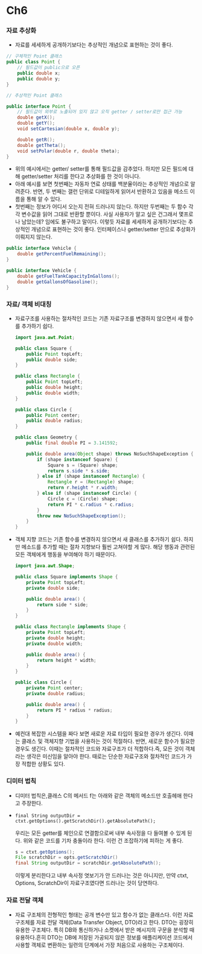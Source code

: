 # Ch6

### 자료 추상화

- 자료를 세세하게 공개하기보다는 추상적인 개념으로 표현하는 것이 좋다.

```java
// 구체적인 Point 클래스
public class Point {
    // 필드값이 public으로 오픈
    public double x;
    public double y;
}

// 추상적인 Point 클래스

public interface Point {
    // 필드값이 외부로 노출되어 있지 않고 오직 getter / setter로만 접근 가능
    double getX();
    double getY();
    void setCartesian(double x, double y);

    double getR();
    double getTheta();
    void setPolar(double r, double theta);
}
```

- 위의 예시에서는 getter/ setter를 통해 필드값을 감추었다. 하지만 모든 필드에 대해 getter/setter 처리를 한다고 추상화를 한 것이 아니다.
- 아래 예시를 보면 첫번째는 자동차 연료 상태를 백분율이라는 추상적인 개념으로 알려준다. 반면, 두 번째는 갤런 단위로 디테일하게 읽어서 반환하고 있음을 메소드 이름을 통해 알 수 있다.
- 첫번째는 정보가 어디서 오는지 전혀 드러나지 않는다. 하지만 두번째는 두 함수 각각 변수값을 읽어 그대로 반환할 뿐이다. 사실 사용자가 알고 싶은 건그래서 몇프로나 남았는데? 임에도 불구하고 말이다. 이렇듯 자료를 세세하게 공개하기보다는 추상적인 개념으로 표현하는 것이 좋다. 인터페이스나 getter/setter 만으로 추상화가 이뤄지지 않는다.

```java
public interface Vehicle {
    double getPercentFuelRemaining();
}
```

```java
public interface Vehicle {
    double getFuelTankCapacityInGallons();
    double getGallonsOfGasoline();
}
```

### 자료/ 객체 비대칭

- 자료구조를 사용하는 절차적인 코드는 기존 자료구조를 변경하지 않으면서 새 함수를 추가하기 쉽다.
    
    ```java
    import java.awt.Point;
    
    public class Square {
        public Point topLeft;
        public double side;
    }
    
    public class Rectangle {
        public Point topLeft;
        public double height;
        public double width;
    }
    
    public class Circle {
        public Point center;
        public double radius;
    }
    
    public class Geometry {
        public final double PI = 3.141592;
    
        public double area(Object shape) throws NoSuchShapeException {
            if (shape instanceof Square) {
                Square s = (Square) shape;
                return s.side * s.side;
            } else if (shape instanceof Rectangle) {
                Rectangle r = (Rectangle) shape;
                return r.height * r.width;
            } else if (shape instanceof Circle) {
                Circle c = (Circle) shape;
                return PI * c.radius * c.radius;
            }
            throw new NoSuchShapeException();
        }
    }
    
    ```
    
- 객체 지향 코드는 기존 함수를 변경하지 않으면서 새 클래스를 추가하기 쉽다. 하지만 메소드를 추가할 때는 절차 지향보다 훨씬 고쳐야할 게 많다. 해당 행동과 관련된 모든 객체에게 행동을 부여해야 하기 때문이다.
    
    ```java
    import java.awt.Shape;
    
    public class Square implements Shape {
        private Point topLeft;
        private double side;
    
        public double area() {
            return side * side;
        }
    }
    
    public class Rectangle implements Shape {
        private Point topLeft;
        private double height;
        private double width;
    
        public double area() {
            return height * width;
        }
    }
    
    public class Circle {
        private Point center;
        private double radius;
    
        public double area() {
            return PI * radius * radius;
        }
    }
    ```
    
- 예컨대 복잡한 시스템을 짜다 보면 새로운 자료 타입이 필요한 경우가 생긴다. 이때는 클래스 및 객체지향 기법을 사용하는 것이 적절하다. 반면, 새로운 함수가 필요한 경우도 생긴다. 이때는 절차적인 코드와 자료구조가 더 적합하다.즉, 모든 것이 객체라는 생각은 미신임을 알아야 한다. 때로는 단순한 자료구조와 절차적인 코드가 가장 적합한 상황도 있다.

### 디미터 법칙

- 디미터 법칙은,클래스 C의 메서드 f는 아래와 같은 객체의 메소드만 호출헤애 한다고 주장한다.
- `final String outputDir = ctxt.getOptions().getScratchDir().getAbsolutePath();`
    
    우리는 모든 getter를 체인으로 연결함으로써 내부 속사정을 다 들여볼 수 있게 된다. 위와 같은 코드를 기차 충돌이라 한다. 이런 건 조잡하기에 피하는 게 좋다.
    
    ```java
    s = ctxt.getOptions();
    File scratchDir = opts.getScratchDir()
    final String outputDir = scratchDir.getAbsolutePath();
    ```
    
    이렇게 분리한다고 내부 속사정 엿보기가 안 드러나는 것은 아니지만, 만약 ctxt, Options, ScratchDir이 자료구조였다면 드러나는 것이 당연하다.
    

### 자료 전달 객체

- 자료 구조체의 전형적인 형태는 공개 변수만 있고 함수가 없는 클래스다. 이런 자료 구조체를 자료 전달 객체(Data Transfer Object, DTO)라고 한다. DTO는 굉장히 유용한 구조체다. 특히 DB와 통신하거나 소켓에서 받은 메시지의 구문을 분석할 때 유용하다.흔히 DTO는 DB에 저장된 가공되지 않은 정보를 애플리케이션 코드에서 사용할 객체로 변환하는 일련의 단계에서 가장 처음으로 사용하는 구조체이다.